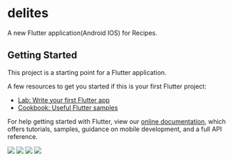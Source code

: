 # delites

A new Flutter application(Android IOS) for Recipes.

## Getting Started

This project is a starting point for a Flutter application.

A few resources to get you started if this is your first Flutter project:

- [Lab: Write your first Flutter app](https://flutter.dev/docs/get-started/codelab)
- [Cookbook: Useful Flutter samples](https://flutter.dev/docs/cookbook)

For help getting started with Flutter, view our
[online documentation](https://flutter.dev/docs), which offers tutorials,
samples, guidance on mobile development, and a full API reference.

![](https://i.ibb.co/dLryr0z/1.png)
![](https://i.ibb.co/mh5Rf6s/2.png)
![](https://i.ibb.co/fH01TL2/3.png)
![](https://i.ibb.co/xDDppCh/4.png)
